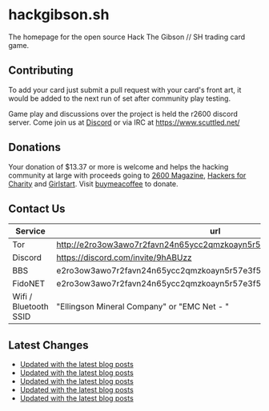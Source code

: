 # hackgibson.sh
The homepage for the open source Hack The Gibson // SH trading card game.


## Contributing

To add your card just submit a pull request with your card's front art, it would be added to the next run of set after community play testing.

Game play and discussions over the project is held the r2600 discord server. Come join us at [Discord](https://discord.com/invite/9hABUzz) or via IRC at https://www.scuttled.net/


## Donations

Your donation of $13.37 or more is welcome and helps the hacking community at large with proceeds going to [2600 Magazine](https://2600.com/), [Hackers for Charity](https://hackersforcharity.org) and [Girlstart](https://girlstart.org).  Visit [buymeacoffee](https://www.buymeacoffee.com/hackgibson.sh) to donate.


## Contact Us

Service | url
-|-
Tor | http://e2ro3ow3awo7r2favn24n65ycc2qmzkoayn5r57e3f56nvjwdcgg32ad.onion
Discord | https://discord.com/invite/9hABUzz
BBS | e2ro3ow3awo7r2favn24n65ycc2qmzkoayn5r57e3f56nvjwdcgg32ad.onion:23
FidoNET | e2ro3ow3awo7r2favn24n65ycc2qmzkoayn5r57e3f56nvjwdcgg32ad.onion:24554
Wifi / Bluetooth SSID | "Ellingson Mineral Company" or "EMC Net - <fidonet address>"

## Latest Changes
<!-- BLOG-POST-LIST:START -->
- [Updated with the latest blog posts](https://github.com/DFW2600/hackgibson.sh/commit/7a5aabe2af065d8868cee2ef79872a65ac27a0b0)
- [Updated with the latest blog posts](https://github.com/DFW2600/hackgibson.sh/commit/2d14e24532dc257ec6e6b3e7fe6fd5ed59f4fd98)
- [Updated with the latest blog posts](https://github.com/DFW2600/hackgibson.sh/commit/0ffde213ca77d80f79f1ac99484e6df98131c4f5)
- [Updated with the latest blog posts](https://github.com/DFW2600/hackgibson.sh/commit/c88b96a4b8a798c6df07aadb065787441bf61900)
- [Updated with the latest blog posts](https://github.com/DFW2600/hackgibson.sh/commit/4efa7bddfce6fd92c11ccfc3560de37a74a3db5c)
<!-- BLOG-POST-LIST:END -->
